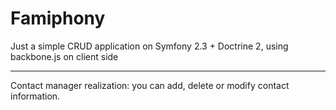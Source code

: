 Famiphony
========================

Just a simple CRUD application on Symfony 2.3 + Doctrine 2, using backbone.js on client side

------------------------------------------

Contact manager realization: you can add, delete or modify contact information. 